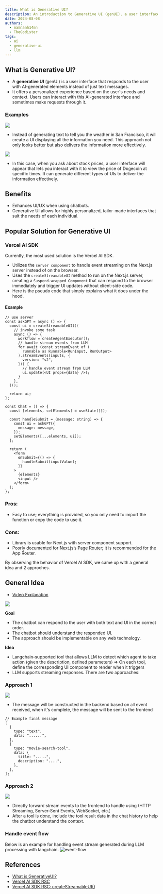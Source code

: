 ```yaml
---
title: What is Generative UI?
description: An introduction to Generative UI (genUI), a user interface that generates interactive elements in response to user needs using AI, enhancing UX in chat applications. The article explores examples, benefits, and popular solutions like the Vercel AI SDK for implementing generative UI.
date: 2024-08-08
authors:
  - namnanh14mn
  - TheCodister
tags:
  - ai
  - generative-ui
  - llm
---
```


## What is Generative UI?

- A **generative UI** (genUI) is a user interface that responds to the user with AI-generated elements instead of just text messages.
- It offers a personalized experience based on the user's needs and context. Users can interact with this AI-generated interface and sometimes make requests through it.

### Examples

![](assets/generative-ui-example1.webp)

- Instead of generating text to tell you the weather in San Francisco, it will create a UI displaying all the information you need. This approach not only looks better but also delivers the information more effectively.

![](assets/generative-ui-example2.webp)

- In this case, when you ask about stock prices, a user interface will appear that lets you interact with it to view the price of Dogecoin at specific times. It can generate different types of UIs to deliver the information effectively.

## Benefits

- Enhances UI/UX when using chatbots.
- Generative UI allows for highly personalized, tailor-made interfaces that suit the needs of each individual.

## Popular Solution for Generative UI

### Vercel AI SDK

Currently, the most used solution is the Vercel AI SDK.

- Utilizes the `server component` to handle event streaming on the Next.js server instead of on the browser.
- Uses the `createStreamableUI` method to run on the Next.js server, creating a `Suspend-wrapped Component` that can respond to the browser immediately and trigger UI updates without client-side code.
- Here is the pseudo code that simply explains what it does under the hood.

#### Example

```tsx
// use server
const askGPT = async () => {
  const ui = createStreamableUI()(
    // invoke some task
    async () => {
      workflow = createAgentExecutor();
      // handle stream events from LLM
      for await (const streamEvent of (
        runnable as Runnable<RunInput, RunOutput>
      ).streamEvents(inputs, {
        version: "v2",
      })) {
        // handle event stream from LLM
        ui.update(<UI props={data} />);
      }
    },
  )();

  return ui;
};
```

```tsx
const Chat = () => {
  const [elements, setElements] = useState([]);

  const handleSubmit = (message: string) => {
    const ui = askGPT({
      message: message,
    });
    setElements([...elements, ui]);
  };

  return (
    <form
      onSubmit={() => {
        handleSubmit(inputValue);
      }}
    >
      {elements}
      <input />
    </form>
  );
};
```

### Pros:

- Easy to use; everything is provided, so you only need to import the function or copy the code to use it.

### Cons:

- Library is usable for Next.js with server component support.
- Poorly documented for Next.js’s Page Router; it is recommended for the App Router.

By observing the behavior of Vercel AI SDK, we came up with a general idea and 2 approches.

## General Idea

- [Video Explanation](https://www.youtube.com/watch?v=d3uoLbfBPkw&t=406s)

![](assets/generative-ui-general-idea.webp)

**Goal**

- The chatbot can respond to the user with both text and UI in the correct order.
- The chatbot should understand the responded UI.
- The approach should be implementable on any web technology.

**Idea**

- Langchain-supported tool that allows LLM to detect which agent to take action (given the description, defined parameters) ⇒ On each tool, define the corresponding UI component to render when it triggers
- LLM supports streaming responses. There are two approaches:

### Approach 1

![](assets/generative-ui-approach-1.webp)

- The message will be constructed in the backend based on all event received, when it's complete, the message will be sent to the frontend

```tsx
// Example final message
[
  {
    type: "text",
    data: "......",
  },
  {
    type: "movie-search-tool",
    data: {
      title: ".....",
      description: "....",
    },
  },
];
```

### Approach 2

![](assets/generative-ui-approach-2.webp)

- Directly forward stream events to the frontend to handle using (HTTP Streaming, Server-Sent Events, WebSocket, etc.)
- After a tool is done, include the tool result data in the chat history to help the chatbot understand the context.

### Handle event flow

Below is an example for handling event stream generated during LLM processing with langchain. ![event-flow](assets/generative-ui-handle-event-flow.webp)

## References

- [What is GenerativeUI?](https://www.nngroup.com/articles/generative-ui/)
- [Vercel AI SDK RSC](https://sdk.vercel.ai/docs/reference/ai-sdk-rsc)
- [Vercel AI SDK RSC: createStreamableUI()](https://sdk.vercel.ai/docs/reference/ai-sdk-rsc/create-streamable-ui)

